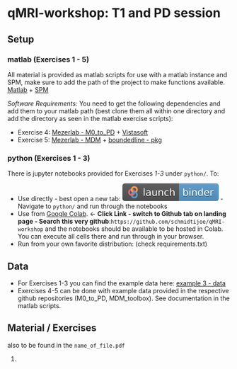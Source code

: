 # qMRI-workshop: T1 and PD session

## Setup

### matlab    (Exercises 1 - 5)
All material is provided as matlab scripts for use with a matlab instance and SPM, make sure to add the path of the project to make functions available.
[Matlab](http://www.mathworks.com/products/matlab/) + [SPM](https://www.fil.ion.ucl.ac.uk/spm/software/download/)

*Software Requirements:* You need to get the following dependencies and add them to your matlab path (best clone them all within one directory and add the directory as seen in the matlab exercise scripts):
- Exercise 4: [Mezerlab - M0_to_PD](https://github.com/MezerLab/M0_to_PD) + [Vistasoft](https://github.com/vistalab/vistasoft)
- Exercise 5: [Mezerlab - MDM](https://github.com/MezerLab/MDM_toolbox) + [boundedline - pkg](https://github.com/kakearney/boundedline-pkg)

### python    (Exercises 1 - 3)
There is jupyter notebooks provided for Exercises *1-3* under `python/`.
To:
- Use directly - best open a new tab: [![Binder](/.binder/badge_logo.svg)](https://mybinder.org/v2/gh/schmidtijoe/qMRI-workshop/master) - Navigate to `python/` and run through the notebooks
- Use from [Google Colab](https://colab.research.google.com). $\leftarrow$ **Click Link - switch to Github tab on landing page - Search this very github**:`https://github.com/schmidtijoe/qMRI-workshop` and the notebooks should be available to be hosted in Colab. You can execute all cells there and run through in your browser.
- Run from your own favorite distribution: (check requirements.txt)

## Data
- For Exercises 1-3 you can find the example data here: [example 3 - data](https://owncloud.gwdg.de/index.php/s/HoY0Kl4aNetZbJA)
- Exercises 4-5 can be done with example data provided in the respective github repositories (M0_to_PD, MDM_toolbox). See documentation in the matlab scripts.

## Material / Exercises
also to be found in the `name_of_file.pdf`

1) 
